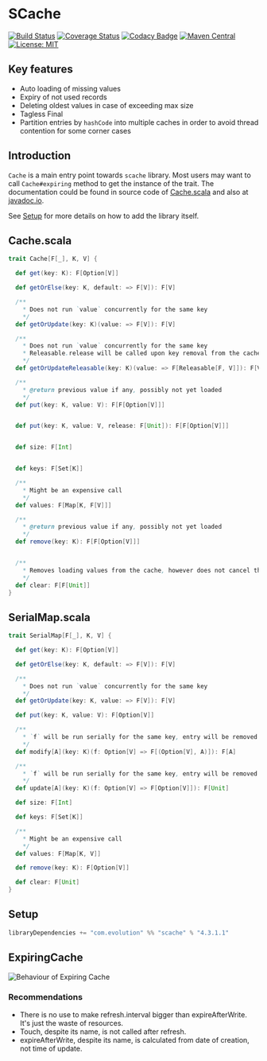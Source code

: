 # SCache
[![Build Status](https://github.com/evolution-gaming/scache/workflows/CI/badge.svg)](https://github.com/evolution-gaming/scache/actions?query=workflow%3ACI)
[![Coverage Status](https://coveralls.io/repos/evolution-gaming/scache/badge.svg)](https://coveralls.io/r/evolution-gaming/scache)
[![Codacy Badge](https://app.codacy.com/project/badge/Grade/c44790f3e44a495488141d9eed4aa757)](https://www.codacy.com/gh/evolution-gaming/scache/dashboard?utm_source=github.com&amp;utm_medium=referral&amp;utm_content=evolution-gaming/scache&amp;utm_campaign=Badge_Grade)
[![Maven Central](https://maven-badges.herokuapp.com/maven-central/com.evolution/scache_2.13/badge.svg)](https://maven-badges.herokuapp.com/maven-central/com.evolution/scache_2.13)
[![License: MIT](https://img.shields.io/badge/License-MIT-yellowgreen.svg)](https://opensource.org/licenses/MIT)

## Key features

* Auto loading of missing values
* Expiry of not used records
* Deleting oldest values in case of exceeding max size
* Tagless Final
* Partition entries by `hashCode` into multiple caches in order to avoid thread contention for some corner cases

## Introduction

`Cache` is a main entry point towards `scache` library. Most users may want to
call `Cache#expiring` method to get the instance of the trait. The
documentation could be found in source code of
[Cache.scala](src/main/scala/com/evolution/scache/Cache.scala) and also at
[javadoc.io](https://javadoc.io/doc/com.evolution/scache_2.13/latest/com/evolution/scache/Cache$.html).

See [Setup](https://github.com/evolution-gaming/scache#setup) for more details
on how to add the library itself.

## Cache.scala

```scala
trait Cache[F[_], K, V] {

  def get(key: K): F[Option[V]]

  def getOrElse(key: K, default: => F[V]): F[V]

  /**
    * Does not run `value` concurrently for the same key
    */
  def getOrUpdate(key: K)(value: => F[V]): F[V]

  /**
    * Does not run `value` concurrently for the same key
    * Releasable.release will be called upon key removal from the cache
    */
  def getOrUpdateReleasable(key: K)(value: => F[Releasable[F, V]]): F[V]

  /**
    * @return previous value if any, possibly not yet loaded
    */
  def put(key: K, value: V): F[F[Option[V]]]


  def put(key: K, value: V, release: F[Unit]): F[F[Option[V]]]


  def size: F[Int]


  def keys: F[Set[K]]

  /**
    * Might be an expensive call
    */
  def values: F[Map[K, F[V]]]

  /**
    * @return previous value if any, possibly not yet loaded
    */
  def remove(key: K): F[F[Option[V]]]


  /**
    * Removes loading values from the cache, however does not cancel them
    */
  def clear: F[F[Unit]]
}
```

## SerialMap.scala

```scala
trait SerialMap[F[_], K, V] {

  def get(key: K): F[Option[V]]

  def getOrElse(key: K, default: => F[V]): F[V]

  /**
    * Does not run `value` concurrently for the same key
    */
  def getOrUpdate(key: K, value: => F[V]): F[V]

  def put(key: K, value: V): F[Option[V]]

  /**
    * `f` will be run serially for the same key, entry will be removed in case of `f` returns `none`
    */
  def modify[A](key: K)(f: Option[V] => F[(Option[V], A)]): F[A]

  /**
    * `f` will be run serially for the same key, entry will be removed in case of `f` returns `none`
    */
  def update[A](key: K)(f: Option[V] => F[Option[V]]): F[Unit]

  def size: F[Int]

  def keys: F[Set[K]]

  /**
    * Might be an expensive call
    */
  def values: F[Map[K, V]]

  def remove(key: K): F[Option[V]]

  def clear: F[Unit]
}
```

## Setup

```scala
libraryDependencies += "com.evolution" %% "scache" % "4.3.1.1"
```

## ExpiringCache

![Behaviour of Expiring Cache](ExpiringCache.png)

### Recommendations

* There is no use to make refresh.interval bigger than expireAfterWrite. It's just the waste of resources.
* Touch, despite its name, is not called after refresh.
* expireAfterWrite, despite its name, is calculated from date of creation, not time of update.



